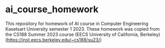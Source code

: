 # ai_course_homework
This repository for homework of AI course in Computer Engineering Kasetsart University semester 1 2023. These homework was copied from the CS188 Summer 2023 course (EECS University of California, Berkeley) (https://inst.eecs.berkeley.edu/~cs188/su23/)
